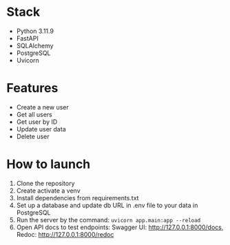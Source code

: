 # Stack
- Python 3.11.9
- FastAPI
- SQLAlchemy
- PostgreSQL
- Uvicorn

# Features
- Create a new user
- Get all users
- Get user by ID
- Update user data
- Delete user

# How to launch
1. Clone the repository
2. Create activate a venv
3. Install dependencies from requirements.txt
4. Set up a database and update db URL in .env file to your data in PostgreSQL
5. Run the server by the command:
     ```uvicorn app.main:app --reload```
6. Open API docs to test endpoints:
    Swagger UI: http://127.0.0.1:8000/docs,
    Redoc: http://127.0.0.1:8000/redoc
